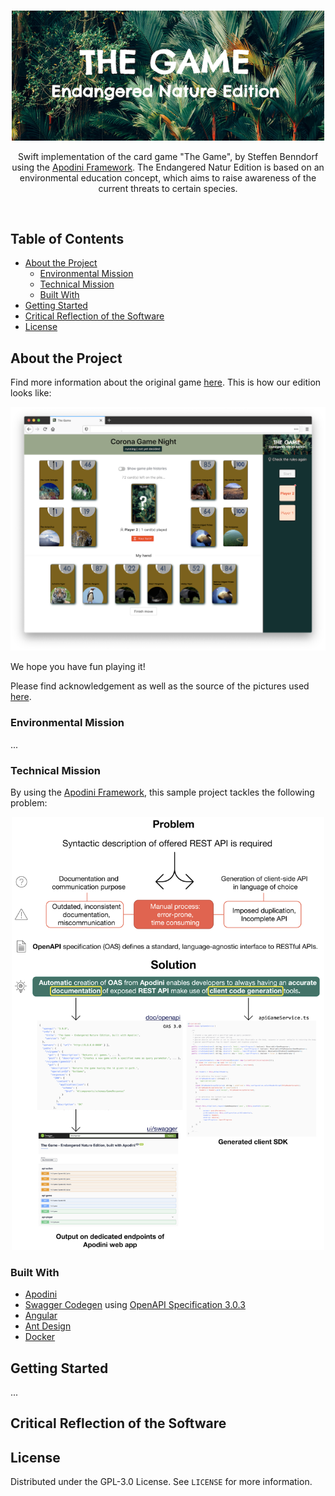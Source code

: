 
<!-- PROJECT LOGO -->
<br />

<p align="center">
  <a href="https://github.com/lschlesinger/the-game">
    <img src="game-web-ui/src/assets/images/logo.png" alt="Logo" width="500">
  </a>
  <p align="center">
    Swift implementation of the card game "The Game", by Steffen Benndorf using the <a href="https://github.com/Apodini/Apodini">Apodini Framework</a>.
    The Endangered Natur Edition is based on an environmental education concept, which aims to raise awareness of the current threats to certain species.
      </p>
    <br/>
  </p> 
</p>

<!-- TABLE OF CONTENTS -->

## Table of Contents

* [About the Project](#about-the-project)
  * [Environmental Mission](#environmental-mission)
  * [Technical Mission](#technical-mission)
  * [Built With](#built-with)
* [Getting Started](#getting-started)
* [Critical Reflection of the Software](#critical-reflection)
* [License](#license)

<!-- ABOUT THE PROJECT -->

## About the Project

Find more information about the original game [here](http://middys.nsv.de/middys/the-game/).
This is how our edition looks like:
<p align="center">
  <img src="game-web-ui/src/assets/images/game-example.png" alt="Logo" width="700">
</p>

We hope you have fun playing it!

Please find acknowledgement as well as the source of the pictures used [here](Documentation/Acknowledgement.md).

### Environmental Mission

...

### Technical Mission

By using the [Apodini Framework](https://github.com/Apodini/Apodini), this sample project tackles the following problem:
<p align="center">
  <img src="./Documentation/info-material/Apodini-Problem-Statement.png" alt="Logo" width="500">
</p>

### Built With

* [Apodini](https://github.com/Apodini/Apodini)
* [Swagger Codegen](https://github.com/swagger-api/swagger-codegen) using [OpenAPI Specification 3.0.3](https://swagger.io/specification/)
* [Angular](https://angular.io/)
* [Ant Design](https://ant.design/docs/react/introduce)
* [Docker](https://www.docker.com/)

<!-- GETTING STARTED -->

## Getting Started

...
<!-- CRITICAL REFLECTION -->

## Critical Reflection of the Software


<!-- LICENSE -->

## License

Distributed under the GPL-3.0 License. See `LICENSE` for more information.
